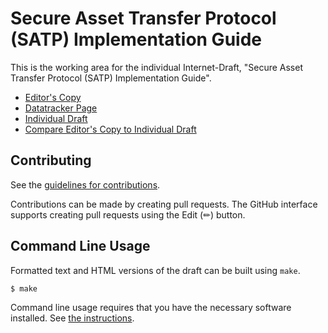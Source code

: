 # Secure Asset Transfer Protocol (SATP) Implementation Guide

This is the working area for the individual Internet-Draft, "Secure Asset Transfer Protocol (SATP) Implementation Guide".

* [Editor's Copy](https://anawhj.github.io/draft-song-satp-implementation-guide/#go.draft-song-satp-implementation-guide.html)
* [Datatracker Page](https://datatracker.ietf.org/doc/draft-song-satp-implementation-guide)
* [Individual Draft](https://datatracker.ietf.org/doc/html/draft-song-satp-implementation-guide)
* [Compare Editor's Copy to Individual Draft](https://anawhj.github.io/draft-song-satp-implementation-guide/#go.draft-song-satp-implementation-guide.diff)


## Contributing

See the
[guidelines for contributions](https://github.com/anawhj/draft-song-satp-implementation-guide/blob/main/CONTRIBUTING.md).

Contributions can be made by creating pull requests.
The GitHub interface supports creating pull requests using the Edit (✏) button.


## Command Line Usage

Formatted text and HTML versions of the draft can be built using `make`.

```sh
$ make
```

Command line usage requires that you have the necessary software installed.  See
[the instructions](https://github.com/martinthomson/i-d-template/blob/main/doc/SETUP.md).

